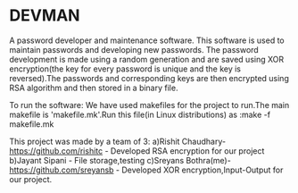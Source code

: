 # DEVMAN
A password developer and maintenance software.
This software is used to maintain passwords and developing new passwords.
The password development is made using a random generation and are saved using XOR encryption(the key for every password is unique and the key is reversed).The passwords and corresponding keys are then encrypted using RSA algorithm and then stored in a binary file.

To run the software:
We have used makefiles for the project to run.The main makefile is 'makefile.mk'.Run this file(in Linux distributions) as :make -f makefile.mk

This project was made by a team of 3:
a)Rishit Chaudhary-https://github.com/rishitc - Developed RSA encryption for our project
b)Jayant Sipani - File storage,testing
c)Sreyans Bothra(me)-https://github.com/sreyansb - Developed XOR encryption,Input-Output for our project.
